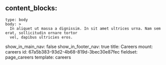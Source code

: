 content_blocks:
  -
    type: body
    body: >
      In aliquet ut massa a dignissim. In sit amet ultrices urna. Nam sem erat, sollicitudin ornare tortor
      vel, dapibus ultricies eros.
show_in_main_nav: false
show_in_footer_nav: true
title: Careers
mount: careers
id: 67a5b383-93d2-4b68-819d-3bec30e87fec
fieldset: page_careers
template: careers